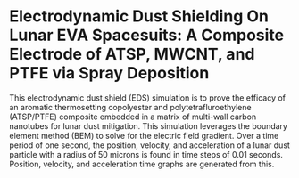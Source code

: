 # Electrodynamic Dust Shielding On Lunar EVA Spacesuits: A Composite Electrode of ATSP, MWCNT, and PTFE via Spray Deposition
This electrodynamic dust shield (EDS) simulation is to prove the efficacy of an aromatic thermosetting copolyester and polytetrafluroethylene (ATSP/PTFE) composite embedded in a matrix of multi-wall carbon nanotubes for lunar dust mitigation. This simulation leverages the boundary element method (BEM) to solve for the electric field gradient. Over a time period of one second, the position, velocity, and acceleration of a lunar dust particle with a radius of 50 microns is found in time steps of 0.01 seconds. Position, velocity, and acceleration time graphs are generated from this. 
